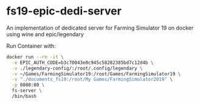 # fs19-epic-dedi-server
An implementation of dedicated server for Farming Simulator 19 on docker using wine and epic/legendary

Run Container with: 
```sh
docker run --rm -it \
  -e EPIC_AUTH_CODE=b3c70043e0c945c58282385bd7c12d4b \
  -v ./legendary-config/:/root/.config/legendary \
  -v ~/Games/FarmingSimulator19:/root/Games/FarmingSimulator19 \
  -v "./documents_fs19:/root/My Games/FarmingSimulator2019" \
  -p 8080:80 \
  fs-server \
  /bin/bash
```
